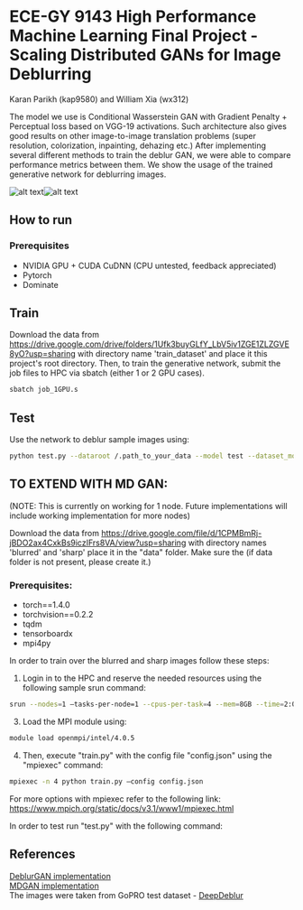 # ECE-GY 9143 High Performance Machine Learning Final Project - Scaling Distributed GANs for Image Deblurring
Karan Parikh (kap9580) and William Xia (wx312)

The model we use is Conditional Wasserstein GAN with Gradient Penalty + Perceptual loss based on VGG-19 activations. Such architecture also gives good results on other image-to-image translation problems (super resolution, colorization, inpainting, dehazing etc.)
After implementing several different methods to train the deblur GAN, we were able to compare performance metrics between them. 
We show the usage of the trained generative network for deblurring images.

![alt text](https://github.com/KupynOrest/DeblurGAN/blob/master/images/animation3.gif)![alt text](https://github.com/KupynOrest/DeblurGAN/blob/master/images/animation4.gif)

## How to run

### Prerequisites
- NVIDIA GPU + CUDA CuDNN (CPU untested, feedback appreciated)
- Pytorch
- Dominate

## Train

Download the data from https://drive.google.com/drive/folders/1Ufk3buyGLfY_LbV5iv1ZGE1ZLZGVE8yO?usp=sharing with directory name 'train_dataset' and place it this project's root directory. 
Then, to train the generative network, submit the job files to HPC via sbatch (either 1 or 2 GPU cases).

```bash
sbatch job_1GPU.s
```

## Test

Use the network to deblur sample images using:

```bash
python test.py --dataroot /.path_to_your_data --model test --dataset_mode single --learn_residual
```

## TO EXTEND WITH MD GAN: 
(NOTE: This is currently on working for 1 node. Future implementations will include working implementation for more nodes)

Download the data from https://drive.google.com/file/d/1CPMBmRj-jBDO2ax4CxkBs9iczIFrs8VA/view?usp=sharing with directory names 'blurred' and 'sharp' place it in the "data" folder. Make sure the  (if data folder is not present, please create it.)

### Prerequisites:
- torch==1.4.0
- torchvision==0.2.2
- tqdm
- tensorboardx
- mpi4py

In order to train over the blurred and sharp images follow these steps:
1. Login in to the HPC and reserve the needed resources using the following sample srun command:

```bash
srun --nodes=1 —tasks-per-node=1 --cpus-per-task=4 --mem=8GB --time=2:00:00 --gres=gpu:2 --pty /bin/bash
```
3. Load the MPI module using:
```bash 
module load openmpi/intel/4.0.5
```
4. Then, execute "train.py" with the config file "config.json" using the "mpiexec" command:
```bash
mpiexec -n 4 python train.py —config config.json
```
For more options with mpiexec refer to the following link: https://www.mpich.org/static/docs/v3.1/www1/mpiexec.html

In order to test run "test.py" with the following command:





## References
[DeblurGAN implementation](https://arxiv.org/pdf/1711.07064.pdf) \
[MDGAN implementation](https://arxiv.org/pdf/1811.03850.pdf) \
The images were taken from GoPRO test dataset - [DeepDeblur](https://github.com/SeungjunNah/DeepDeblur_release)
